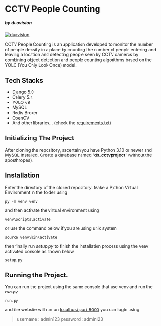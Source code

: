 # CCTV People Counting
##### _by **duovision**_

[![duovision](https://github.com/user-attachments/assets/87e91980-75c3-4fd3-a8a0-ac020a777483)](https://s.id/duovision)

CCTV People Counting is an application developed to monitor the number of people density in a place by counting the number of people entering and leaving a location and detecting people seen by CCTV cameras by combining object detection and people counting algorithms based on the YOLO (You Only Look Once) model. 

## Tech Stacks

- Django 5.0
- Celery 5.4
- YOLO v8
- MySQL
- Redis Broker
- OpenCV
- And other libraries... (check the [requirements.txt](requirements.txt))

## Initializing The Project

After cloning the repository, ascertain you have Python 3.10 or newer and MySQL installed. Create a database named **'db_cctvproject'** (without the aposthropes).

## Installation

Enter the directory of the cloned repository. Make a Python Virtual Environment in the folder using
 ```
py -m venv venv
 ```
and then activate the virtual environment using
 ```
venv\Scripts\activate
 ```
 or use the command below if you are using unix system
 ```
 source venv\bin\activate
 ```
then finally run _setup.py_ to finish the installation process using the venv activated console as shown below
```
setup.py
```
## Running the Project.
You can run the project using the same console that use venv and run the _run.py_
```
run.py
```
and the website will run on [localhost port 8000](http://localhost:8000)
you can login using 
> username : admin123
> password : admin123

